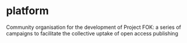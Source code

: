 # platform
Community organisation for the development of Project FOK: a series of campaigns to facilitate the collective uptake of open access publishing
